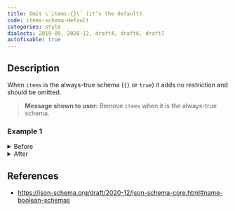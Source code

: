 ```yaml
---
title: Omit \`items:{}\` (it’s the default)
code: items-schema-default
categories: style
dialects: 2019-09, 2020-12, draft4, draft6, draft7
autofixable: true
---
```


## Description
When `items` is the always-true schema (`{}` or `true`) it adds no restriction and should be omitted.

> **Message shown to user:**
> Remove `items` when it is the always-true schema.

### Example 1
<details><summary>Before</summary>
```json
{
  "$schema": "https://json-schema.org/draft/2020-12/schema",
  "type": "array",
  "items": {}
}
```
</details>

<details><summary>After</summary>
```json
{
  "$schema": "https://json-schema.org/draft/2020-12/schema",
  "type": "array"
}
```
</details>

## References
* <https://json-schema.org/draft/2020-12/json-schema-core.html#name-boolean-schemas>
